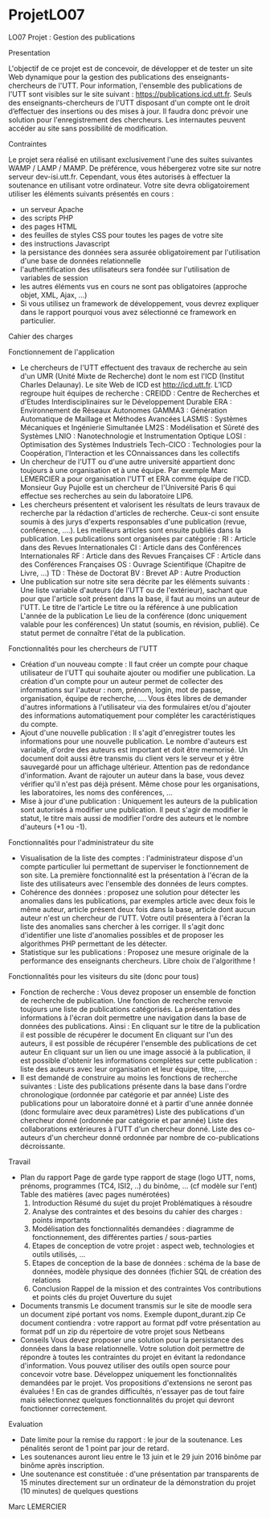 # ProjetLO07

LO07 Projet : Gestion des publications

Presentation

L'objectif de ce projet est de concevoir, de développer et de tester un site Web dynamique pour la gestion des publications des enseignants-chercheurs de l'UTT. Pour information, l'ensemble des publications de l'UTT sont visibles sur le site suivant : https://publications.icd.utt.fr.
Seuls des enseignants-chercheurs de l'UTT disposant d'un compte ont le droit d’effectuer des insertions ou des mises à jour. Il faudra donc prévoir une solution pour l'enregistrement des chercheurs. Les internautes peuvent accéder au site sans possibilité de modification.

Contraintes

Le projet sera réalisé en utilisant exclusivement l'une des suites suivantes WAMP / LAMP / MAMP. De préférence, vous hébergerez votre site sur notre serveur dev-isi.utt.fr. Cependant, vous êtes autorisés à effectuer la soutenance en utilisant votre ordinateur.
Votre site devra obligatoirement utiliser les éléments suivants présentés en cours :
- un serveur Apache
- des scripts PHP
- des pages HTML
- des feuilles de styles CSS pour toutes les pages de votre site
- des instructions Javascript
- la persistance des données sera assurée obligatoirement par l'utilisation d'une base de données relationnelle
- l'authentification des utilisateurs sera fondée sur l'utilisation de variables de session
- les autres éléments vus en cours ne sont pas obligatoires (approche objet, XML, Ajax, ...)
- Si vous utilisez un framework de développement, vous devrez expliquer dans le rapport pourquoi vous avez sélectionné ce framework en particulier.

Cahier des charges

Fonctionnement de l'application
- Le chercheurs de l'UTT effectuent des travaux de recherche au sein d'un UMR (Unité Mixte de Recherche) dont le nom est l'ICD (Institut Charles Delaunay). Le site Web de ICD est http://icd.utt.fr. L’ICD regroupe huit équipes de recherche :
    CREIDD : Centre de Recherches et d'Etudes Interdisciplinaires sur le Développement Durable
    ERA : Environnement de Réseaux Autonomes
    GAMMA3 : Génération Automatique de Maillage et Méthodes Avancées
    LASMIS : Systèmes Mécaniques et Ingénierie Simultanée
    LM2S : Modélisation et Sûreté des Systèmes
    LNIO : Nanotechnologie et Instrumentation Optique
    LOSI : Optimisation des Systèmes Industriels
    Tech-CICO : Technologies pour la Coopération, l'Interaction et les COnnaissances dans les collectifs
- Un chercheur de l'UTT ou d'une autre université appartient donc toujours à une organisation et à une équipe. Par exemple Marc LEMERCIER a pour organisation l'UTT et ERA comme équipe de l'ICD. Monsieur Guy Pujolle est un chercheur de l'Université Paris 6 qui effectue ses recherches au sein du laboratoire LIP6.
- Les chercheurs présentent et valorisent les résultats de leurs travaux de recherche par la rédaction d'articles de recherche. Ceux-ci sont ensuite soumis à des jurys d'experts responsables d'une publication (revue, conférence, ....). Les meilleurs articles sont ensuite publiés dans la publication. Les publications sont organisées par catégorie :
    RI : Article dans des Revues Internationales
    CI : Article dans des Conférences Internationales
    RF : Article dans des Revues Françaises
    CF : Article dans des Conférences Françaises
    OS : Ouvrage Scientifique (Chapitre de Livre, ...)
    TD : Thèse de Doctorat
    BV : Brevet
    AP : Autre Production
- Une publication sur notre site sera décrite par les éléments suivants :
    Une liste variable d'auteurs (de l'UTT ou de l'extérieur), sachant que pour que l'article soit présent dans la base, il faut au moins un auteur de l'UTT.
    Le titre de l'article
    Le titre ou la référence à une publication
    L'année de la publication
    Le lieu de la conférence (donc uniquement valable pour les conférences)
    Un statut (soumis, en révision, publié). Ce statut permet de connaître l'état de la publication.

Fonctionnalités pour les chercheurs de l'UTT
- Création d'un nouveau compte : Il faut créer un compte pour chaque utilisateur de l'UTT qui souhaite ajouter ou modifier une publication. La création d'un compte pour un auteur permet de collecter des informations sur l'auteur : nom, prénom, login, mot de passe, organisation, équipe de recherche, .... Vous êtes libres de demander d'autres informations à l'utilisateur via des formulaires et/ou d'ajouter des informations automatiquement pour compléter les caractéristiques du compte.
- Ajout d'une nouvelle publication : Il s'agit d'enregistrer toutes les informations pour une nouvelle publication. Le nombre d'auteurs est variable, d'ordre des auteurs est important et doit être memorisé. Un document doit aussi être transmis du client vers le serveur et y être sauvegardé pour un affichage ultérieur. Attention pas de redondance d'information. Avant de rajouter un auteur dans la base, vous devez vérifier qu'il n'est pas déjà présent. Même chose pour les organisations, les laboratoires, les noms des conférences, ...
- Mise à jour d'une publication : Uniquement les auteurs de la publication sont autorisés à modifier une publication. Il peut s'agir de modifier le statut, le titre mais aussi de modifier l'ordre des auteurs et le nombre d'auteurs (+1 ou -1).

Fonctionnalités pour l'administrateur du site
- Visualisation de la liste des comptes : l'administrateur dispose d'un compte particulier lui permettant de superviser le fonctionnement de son site. La première fonctionnalité est la présentation à l'écran de la liste des utilisateurs avec l'ensemble des données de leurs comptes.
- Cohérence des données : proposez une solution pour détecter les anomalies dans les publications, par exemples article avec deux fois le même auteur, article présent deux fois dans la base, article dont aucun auteur n'est un chercheur de l'UTT. Votre outil présentera à l'écran la liste des anomalies sans chercher à les corriger. Il s'agit donc d'identifier une liste d'anomalies possibles et de proposer les algorithmes PHP permettant de les détecter.
- Statistique sur les publications : Proposez une mesure originale de la performance des enseignants chercheurs. Libre choix de l'algorithme !

Fonctionnalités pour les visiteurs du site (donc pour tous)
- Fonction de recherche : Vous devez proposer un ensemble de fonction de recherche de publication. Une fonction de recherche renvoie toujours une liste de publications catégorisés. La présentation des informations à l'écran doit permettre une navigation dans la base de données des publications. Ainsi :
    En cliquant sur le titre de la publication il est possible de récupérer le document
    En cliquant sur l'un des auteurs, il est possible de récupérer l'ensemble des publications de cet auteur
    En cliquant sur un lien ou une image associé à la publication, il est possible d'obtenir les informations complètes sur cette publication : liste des auteurs avec leur organisation et leur équipe, titre, .....
- Il est demandé de construire au moins les fonctions de recherche suivantes :
    Liste des publications présente dans la base dans l'ordre chronologique (ordonnée par catégorie et par année)
    Liste des publications pour un laboratoire donné et à partir d'une année donnée (donc formulaire avec deux paramètres)
    Liste des publications d'un chercheur donné (ordonnée par catégorie et par année)
    Liste des collaborations extérieures à l'UTT d'un chercheur donné.
    Liste des co-auteurs d'un chercheur donné ordonnée par nombre de co-publications décroissante.

Travail

- Plan du rapport
    Page de garde type rapport de stage (logo UTT, noms, prénoms, programmes (TC4, ISI2, ..) du binôme, ... (cf modèle sur l'ent)
    Table des matières (avec pages numérotées)
    1. Introduction
      Résumé du sujet du projet
      Problématiques à résoudre
    2. Analyse des contraintes et des besoins du cahier des charges : points importants
    3. Modélisation des fonctionnalités demandées : diagramme de fonctionnement, des différentes parties / sous-parties
    4. Etapes de conception de votre projet : aspect web, technologies et outils utilisés, ...
    5. Etapes de conception de la base de données : schéma de la base de données, modèle physique des données (fichier SQL de création des relations
    6. Conclusion
      Rappel de la mission et des contraintes
      Vos contributions et points clés du projet
      Ouverture du sujet
- Documents transmis
    Le document transmis sur le site de moodle sera un document zipé portant vos noms. Exemple dupont_durant.zip
    Ce document contiendra :
      votre rapport au format pdf
      votre présentation au format pdf
      un zip du répertoire de votre projet sous Netbeans
- Conseils
    Vous devez proposer une solution pour la persistance des données dans la base relationnelle. Votre solution doit permettre de répondre à toutes les contraintes du projet en évitant la redondance d'information. Vous pouvez utiliser des outils open source pour concevoir votre base.
    Développez uniquement les fonctionnalités demandées par le projet. Vos propositions d'extensions ne seront pas évaluées !
    En cas de grandes difficultés, n'essayer pas de tout faire mais sélectionnez quelques fonctionnalités du projet qui devront fonctionner correctement.

Evaluation

- Date limite pour la remise du rapport : le jour de la soutenance. Les pénalités seront de 1 point par jour de retard.
- Les soutenances auront lieu entre le 13 juin et le 29 juin 2016 binôme par binôme après inscription.
- Une soutenance est constituée :
    d'une présentation par transparents de 15 minutes directement sur un ordinateur
    de la démonstration du projet (10 minutes)
    de quelques questions

Marc LEMERCIER
